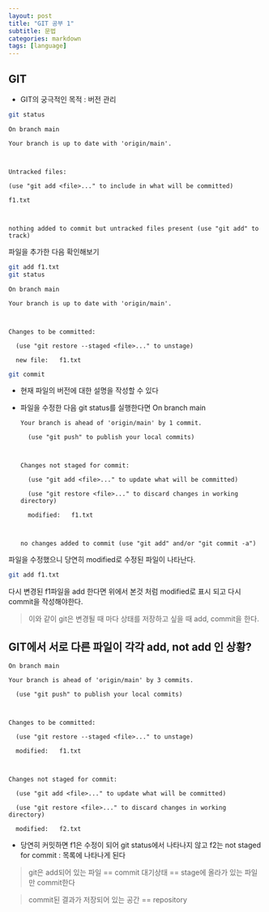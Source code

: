 ```yaml
---
layout: post
title: "GIT 공부 1"
subtitle: 문법
categories: markdown
tags: [language]
---
```


## GIT
- GIT의 궁극적인 목적 : 버전 관리



```bash
git status
```
    On branch main

    Your branch is up to date with 'origin/main'.



    Untracked files:

    (use "git add <file>..." to include in what will be committed)

    f1.txt



    nothing added to commit but untracked files present (use "git add" to track)
    
파일을 추가한 다음 확인해보기
```bash
git add f1.txt
git status
```
    On branch main

    Your branch is up to date with 'origin/main'.



    Changes to be committed:

      (use "git restore --staged <file>..." to unstage)

      new file:   f1.txt

```bash
git commit
```
- 현재 파일의 버전에 대한 설명을 작성할 수 있다

- 파일을 수정한 다음 git status를 실행한다면
      On branch main

      Your branch is ahead of 'origin/main' by 1 commit.

        (use "git push" to publish your local commits)



      Changes not staged for commit:

        (use "git add <file>..." to update what will be committed)

        (use "git restore <file>..." to discard changes in working directory)

        modified:   f1.txt



      no changes added to commit (use "git add" and/or "git commit -a")
파일을 수정했으니 당연히 modified로 수정된 파일이 나타난다.
```bash
git add f1.txt
```
다시 변경된 f1파일을 add 한다면 위에서 본것 처럼 modified로 표시 되고 다시 commit을 작성해야한다.
> 이와 같이 git은 변경될 때 마다 상태를 저장하고 싶을 때 add, commit을 한다.

##  GIT에서 서로 다른 파일이 각각 add, not add 인 상황?

    On branch main

    Your branch is ahead of 'origin/main' by 3 commits.

      (use "git push" to publish your local commits)



    Changes to be committed:

      (use "git restore --staged <file>..." to unstage)

      modified:   f1.txt



    Changes not staged for commit:

      (use "git add <file>..." to update what will be committed)

      (use "git restore <file>..." to discard changes in working directory)

      modified:   f2.txt

- 당연히 커밋하면 f1은 수정이 되어 git status에서 나타나지 않고 f2는 not staged for commit : 목록에 나타나게 된다

> git은 add되어 있는 파일 == commit 대기상태 == stage에 올라가 있는 파일만 commit한다

> commit된 결과가 저장되어 있는 공간 == repository